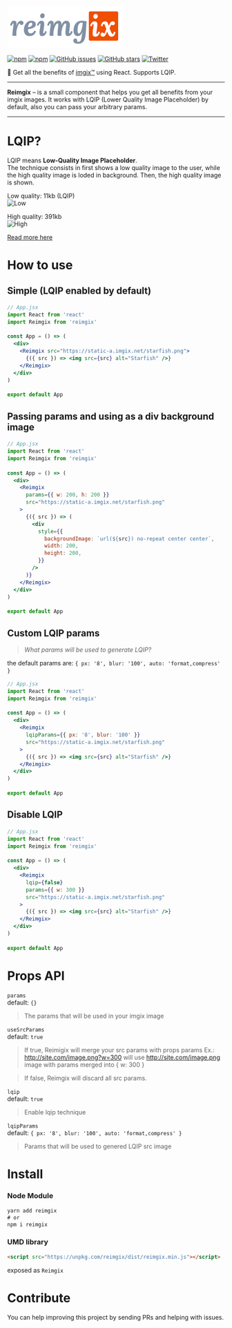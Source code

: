 ![reimgix](./logo.png)

[![npm](https://img.shields.io/npm/v/reimgix.svg?style=flat-square)](https://www.npmjs.com/package/reimgix)
[![npm](https://img.shields.io/npm/dt/reimgix.svg?style=flat-square)](https://www.npmjs.com/package/reimgix)
[![GitHub issues](https://img.shields.io/github/issues/one-market/reimgix.svg?style=flat-square)](https://github.com/one-market/reimgix/issues)
[![GitHub stars](https://img.shields.io/github/stars/one-market/reimgix.svg?style=flat-square)](https://github.com/one-market/reimgix/stargazers)
[![Twitter](https://img.shields.io/twitter/url/https/github.com/one-market/reimgix.svg?style=social&style=flat-square)](https://twitter.com/intent/tweet?url=https://github.com/one-market/reimgix)

:city_sunrise: Get all the benefits of [imgix™](https://www.imgix.com/) using
React. Supports LQIP.

---

**Reimgix** – is a small component that helps you get
all benefits from your imgix images. It works with LQIP (Lower Quality Image
Placeholder) by default, also you can pass your arbitrary params.

---

# LQIP?

LQIP means **Low-Quality Image Placeholder**.\
The technique consists in first shows a low quality image to the user, while the
high quality image is loded in background. Then, the high quality image is shown.

Low quality: 11kb (LQIP)\
![Low](https://static-a.imgix.net/starfish.png?w=400&px=16&blur=200&auto=format)

High quality: 391kb\
![High](https://static-a.imgix.net/starfish.png?w=400)

[Read more here](https://blog.imgix.com/2016/06/01/lqip-your-images.html)

# How to use

## Simple (LQIP enabled by default)

```jsx
// App.jsx
import React from 'react'
import Reimgix from 'reimgix'

const App = () => (
  <div>
    <Reimgix src="https://static-a.imgix.net/starfish.png">
      {({ src }) => <img src={src} alt="Starfish" />}
    </Reimgix>
  </div>
)

export default App
```

## Passing params and using as a div background image

```jsx
// App.jsx
import React from 'react'
import Reimgix from 'reimgix'

const App = () => (
  <div>
    <Reimgix
      params={{ w: 200, h: 200 }}
      src="https://static-a.imgix.net/starfish.png"
    >
      {({ src }) => (
        <div
          style={{
            backgroundImage: `url(${src}) no-repeat center center`,
            width: 200,
            height: 200,
          }}
        />
      )}
    </Reimgix>
  </div>
)

export default App
```

## Custom LQIP params

> _What params will be used to generate LQIP?_

the default params are: `{ px: '8', blur: '100', auto: 'format,compress' }`

```jsx
// App.jsx
import React from 'react'
import Reimgix from 'reimgix'

const App = () => (
  <div>
    <Reimgix
      lqipParams={{ px: '8', blur: '100' }}
      src="https://static-a.imgix.net/starfish.png"
    >
      {({ src }) => <img src={src} alt="Starfish" />}
    </Reimgix>
  </div>
)

export default App
```

## Disable LQIP

```jsx
// App.jsx
import React from 'react'
import Reimgix from 'reimgix'

const App = () => (
  <div>
    <Reimgix
      lqip={false}
      params={{ w: 300 }}
      src="https://static-a.imgix.net/starfish.png"
    >
      {({ src }) => <img src={src} alt="Starfish" />}
    </Reimgix>
  </div>
)

export default App
```

# Props API

`params`\
default: `{}`

> The params that will be used in your imgix image

`useSrcParams`\
default: `true`

> If true, Reimigix will merge your src params with props params Ex.:
> http://site.com/image.png?w=300 will use http://site.com/image.png image with
> params merged into { w: 300 }

> If false, Reimgix will discard all src params.

`lqip`\
default: `true`

> Enable lqip technique

`lqipParams`\
default: `{ px: '8', blur: '100', auto: 'format,compress' }`

> Params that will be used to genered LQIP src image

# Install

### Node Module

```
yarn add reimgix
# or
npm i reimgix
```

### UMD library

```html
<script src="https://unpkg.com/reimgix/dist/reimgix.min.js"></script>
```

exposed as `Reimgix`

# Contribute

You can help improving this project by sending PRs and helping with issues.
